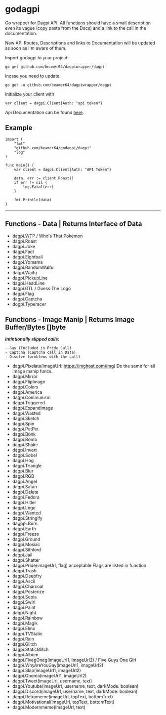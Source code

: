 # godagpi
Go wrapper for Dagpi API. All functions should have a small description even its vague (copy pasta from the Docs) and a link to the call in the documentation.

New API Routes, Descriptions and links to Documentation will be updated as soon as I'm aware of them.

Import godagpi to your project:

```
go get github.com/beamer64/dagpiwrapper/dagpi
```

Incase you need to update:

```
go get -u github.com/beamer64/dagpiwrapper/dagpi
```

Initialize your client with

```
var client = dagpi.Client{Auth: "api token"}
```

Api Documentation can be found [here](https://dagpi.docs.apiary.io/).

<h2>Example</h2>

```
import (
	"fmt"
	"github.com/beamer64/godagpi/dagpi"
	"log"
)

func main() {
	var client = dagpi.Client{Auth: "API Token"}

	data, err := client.Roast()
	if err != nil {
		log.Fatal(err)
	}

	fmt.Println(data)
}
```
---

## Functions - Data | Returns Interface of Data

* dagpi.WTP / Who's That Pokemon
* dagpi.Roast
* dagpi.Joke
* dagpi.Fact
* dagpi.Eightball
* dagpi.Yomama
* dagpi.RandomWaifu
* dagpi.Waifu
* dagpi.PickupLine
* dagpi.HeadLine
* dagpi.GTL / Guess The Logo
* dagpi.Flag
* dagpi.Captcha
* dogpi.Typeracer

## Functions - Image Manip | Returns Image Buffer/Bytes []byte

***Intintionally slipped calls:***
```
- Gay (Included in Pride Call)
- Captcha (Captcha call in Data)
- Disolve (problems with the call)
```

* dagpi.Pixelate(imageUrl: https://imghost.com/img) Do the same for all image manip funcs.
* dagpi.Mirror
* dagpi.FlipImage
* dagpi.Colors
* dagpi.America
* dagpi.Communism
* dagpi.Triggered
* dagpi.ExpandImage
* dagpi.Wasted
* dagpi.Sketch
* dagpi.Spin
* dagpi.PetPet
* dagpi.Bonk
* dagpi.Bomb
* dagpi.Shake
* dagpi.Invert
* dagpi.Sobel
* dagpi.Hog
* dagpi.Triangle
* dagpi.Blur
* dagpi.RGB
* dagpi.Angel
* dagpi.Satan
* dagpi.Delete
* dagpi.Fedora
* dagpi.Hitler
* dagpi.Lego
* dagpi.Wanted
* dagpi.Stringify
* dagppi.Burn
* dagpi.Earth
* dagpi.Freeze
* dagpi.Ground
* dagpi.Mosiac
* dagpi.Sithlord
* dagpi.Jail
* dagpi.Shatter
* dagpi.Pride(imageUrl, flag) acceptable Flags are listed in function
* dagpi.Trash
* dagpi.Deepfry
* dagpi.Ascii
* dagpi.Charcoal
* dagpi.Posterize
* dagpi.Sepia
* dagpi.Swirl
* dagpi.Paint
* dagpi.Night
* dagpi.Rainbow
* dagpi.Magik
* dagpi.Elmo
* dagpi.TVStatic
* dagpi.Rain
* dagpi.Glitch
* dagpi.StaticGlitch
* dagpi.Album
* dagpi.FivegOneg(imageUrl1, imageUrl2) / Five Guys One Girl
* dagpi.WhyAreYouGay(imageUrl1, imageUrl2)
* dagpi.Slap(imageUrl1, imageUrl2)
* dagpi.Oboma(imageUrl1, imageUrl2)
* dagpi.Tweet(imageUrl, username, text)
* dagpi.Youtube(imageUrl, username, text, darkMode: boolean)
* dagpi.Discord(imageUrl, username, text, darkMode: boolean)
* dagpi.Retromeme(imageUrl, topText, bottomText)
* dagpi.Motivational(imageUrl, topText, bottomText)
* dagpi.Modernmeme(imageUrl, text)